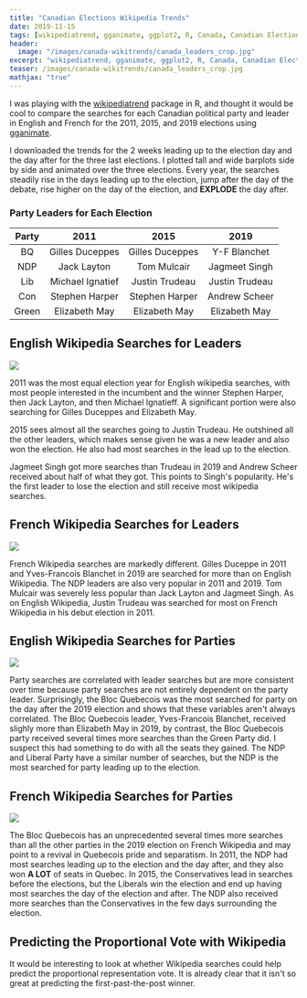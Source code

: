 ```yaml
---
title: "Canadian Elections Wikipedia Trends"
date: 2019-11-15
tags: [wikipediatrend, gganimate, ggplot2, R, Canada, Canadian Elections]
header:
  image: "/images/canada-wikitrends/canada_leaders_crop.jpg"
excerpt: "wikipediatrend, gganimate, ggplot2, R, Canada, Canadian Elections"
teaser: /images/canada-wikitrends/canada_leaders_crop.jpg
mathjax: "true"
---
```


I was playing with the [wikipediatrend](https://github.com/petermeissner/wikipediatrend0) package in R, and thought it would be cool to compare the searches for each Canadian political party and leader in English and French for the 2011, 2015, and 2019 elections using [gganimate](https://github.com/thomasp85/gganimate).

I downloaded the trends for the 2 weeks leading up to the election day and the day after for the three last elections. I plotted tall and wide barplots side by side and animated over the three elections. Every year, the searches steadily rise in the days leading up to the election, jump after the day of the debate, rise higher on the day of the election, and **EXPLODE** the day after.

### Party Leaders for Each Election

| Party |   2011           |         2015     |        2019      |
|:-----:|:----------------:|:----------------:|:----------------:|
|   BQ  | Gilles Duceppes  | Gilles Duceppes  |   Y-F Blanchet   |
|  NDP  | Jack Layton      |  Tom Mulcair     |  Jagmeet Singh   |
|  Lib  | Michael Ignatief | Justin Trudeau   | Justin Trudeau   |
|  Con  | Stephen Harper   | Stephen Harper   | Andrew Scheer    |
| Green | Elizabeth May    | Elizabeth May    | Elizabeth May    |

## English Wikipedia Searches for Leaders
![](https://i.imgur.com/aGg1uub.gif)

2011 was the most equal election year for English wikipedia searches, with most people interested in the incumbent and the winner Stephen Harper, then Jack Layton, and then Michael Ignatieff. A significant portion were also searching for Gilles Duceppes and Elizabeth May.

2015 sees almost all the searches going to Justin Trudeau. He outshined all the other leaders, which makes sense given he was a new leader and also won the election. He also had most searches in the lead up to the election.

Jagmeet Singh got more searches than Trudeau in 2019 and Andrew Scheer received about half of what they got. This points to Singh's popularity. He's the first leader to lose the election and still receive most wikipedia searches.

[//]: <> (comment, add color: Some Markdown text with <span style="color:blue">some *blue* text</span>.) 

## French Wikipedia Searches for Leaders
![](https://i.imgur.com/WFxqUlW.gif)

French Wikipedia searches are markedly different. Gilles Duceppe in 2011 and Yves-Francois Blanchet in 2019 are searched for more than on English Wikipedia. The NDP leaders are also very popular in 2011 and 2019. Tom Mulcair was severely less popular than Jack Layton and Jagmeet Singh. As on English Wikipedia, Justin Trudeau was searched for most on French Wikipedia in his debut election in 2011.

## English Wikipedia Searches for Parties
![](https://i.imgur.com/h45OIix.gif)

Party searches are correlated with leader searches but are more consistent over time because party searches are not entirely dependent on the party leader. Surprisingly, the Bloc Quebecois was the most searched for party on the day after the 2019 election and shows that these variables aren't always correlated. The Bloc Quebecois leader, Yves-Francois Blanchet, received slighly more than Elizabeth May in 2019, by contrast, the Bloc Quebecois party received several times more searches than the Green Party did. I suspect this had something to do with all the seats they gained. The NDP and Liberal Party have a similar number of searches, but the NDP is the most searched for party leading up to the election. 

## French Wikipedia Searches for Parties
![](https://i.imgur.com/2pGI6xg.gif)

The Bloc Quebecois has an unprecedented several times more searches than all the other parties in the 2019 election on French Wikipedia and may point to a revival in Quebecois pride and separatism. In 2011, the NDP had most searches leading up to the election and the day after, and they also won **A LOT** of seats in Quebec. In 2015, the Conservatives lead in searches before the elections, but the Liberals win the election and end up having most searches the day of the election and after. The NDP also received more searches than the Conservatives in the few days surrounding the election.

## Predicting the Proportional Vote with Wikipedia

It would be interesting to look at whether Wikipedia searches could help predict the proportional representation vote. It is already clear that it isn't so great at predicting the first-past-the-post winner. 


